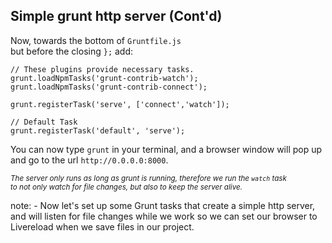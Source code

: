 ##  Simple grunt http server (Cont'd)

Now, towards the bottom of `Gruntfile.js` <br>but before the closing `};` add:

    // These plugins provide necessary tasks.
    grunt.loadNpmTasks('grunt-contrib-watch');
    grunt.loadNpmTasks('grunt-contrib-connect');
        
    grunt.registerTask('serve', ['connect','watch']);
    
    // Default Task
    grunt.registerTask('default', 'serve');

You can now type `grunt` in your terminal, and a browser window will pop up and go to the url `http://0.0.0.0:8000`. 

<small>*The server only runs as long as grunt is running, therefore we run the `watch` task <br>to not only watch for file changes, but also to keep the server alive.*</small>

note:
    - Now let's set up some Grunt tasks that create a simple http server, and will listen for file changes while we work so we can set our browser to Livereload when we save files in our project.
